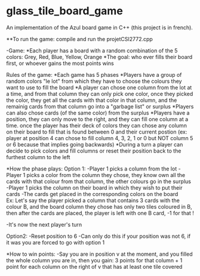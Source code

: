 # glass_tile_board_game
An implementation of the Azul board game in C++ (this project is in french).

**To run the game: compile and run the projetCSI2772.cpp 

-Game: 
*Each player has a board with a random combination of the 5 colors: Grey, Red, Blue, Yellow, Orange
*The goal: who ever fills their board first, or whoever gains the most points wins 

Rules of the game: 
*Each game has 5 phases 
*Players have a group of random colors "le lot" from which they have to choose the colours they want 
to use to fill the board 
*A player can chose one column from the lot at a time, and from that column they can only pick one 
color, once they picked the color, they get all the cards with that color in that column, 
and the remainig cards from that column go into a "garbage list" or surplus 
*Players can also chose cards (of the same color) from the surplus 
*Players have a position, they can only move to the right, and they can fill one column at a time. 
once the player has their deck of colors they can chose any column on their board to fill that is found 
between 0 and their current postion (ex: player at position 4 can chose to fill column 4, 3, 2, 1 or 
0 but NOT column 5 or 6 because that implies going backwards) 
*During a turn a player can decide to pick colors and fill columns or reset their position back 
to the furthest column to the left 

*How the phase plays: 
Option 1: 
-Player 1 picks a column from the lot
-Player 1 picks a color from the column they chose, they know own all the cards with that colour from that column,
the other colours go in the surplus 
-Player 1 picks the column on their board in which they wish to put their cards 
-The cards get placed in the corresponding colors on the board  
Ex: 
Let's say the player picked a column that contains 3 cards with the colour B, 
and the board column they chose has only two tiles coloured in B, then after the cards are placed,
the player is left with one B card, -1 for that ! 

-It's now the next player's turn 

Option2: 
-Reset position to 6 
-Can only do this if your position was not 6, if it was you are forced to go with option 1 

*How to win points: 
-Say you are in position v at the moment, and you filled the whole column you are in, 
then you gain: 3 points for that column + 1 point for each column on the right of v that has at least 
one tile covered 
